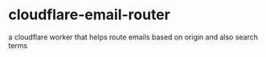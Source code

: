 # cloudflare-email-router
a cloudflare worker that helps route emails based on origin and also search terms
